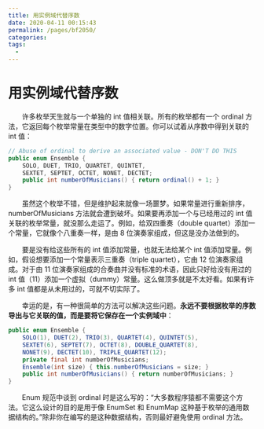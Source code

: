 ```yaml
---
title: 用实例域代替序数
date: 2020-04-11 00:15:43
permalink: /pages/bf2050/
categories:
tags:
  - 
---
```

# 用实例域代替序数

&emsp;&emsp;许多枚举天生就与一个单独的 int 值相关联。所有的枚举都有一个 ordinal 方法，它返回每个枚举常量在类型中的数字位置。你可以试着从序数中得到关联的 int 值：

```java
// Abuse of ordinal to derive an associated value - DON'T DO THIS
public enum Ensemble {
    SOLO, DUET, TRIO, QUARTET, QUINTET,
    SEXTET, SEPTET, OCTET, NONET, DECTET;
    public int numberOfMusicians() { return ordinal() + 1; }
}
```

&emsp;&emsp;虽然这个枚举不错，但是维护起来就像一场噩梦。如果常量进行重新排序，numberOfMusicians 方法就会遭到破坏。如果要再添加一个与已经用过的 int 值关联的枚举常量，就没那么走运了。例如，给双四重奏（double quartet）添加一个常量，它就像个八重奏一样，是由 8 位演奏家组成，但这是没办法做到的。

&emsp;&emsp;要是没有给这些所有的 int 值添加常量，也就无法给某个 int 值添加常量。例如，假设想要添加一个常量表示三重奏（triple quartet），它由 12 位演奏家组成。对于由 11 位演奏家组成的合奏曲并没有标准的术语，因此只好给没有用过的 int 值（11）添加一个虚拟（dummy）常量。这么做顶多就是不太好看。如果有许多 int 值都是从未用过的，可就不切实际了。

&emsp;&emsp;幸运的是，有一种很简单的方法可以解决这些问题。**永远不要根据枚举的序数导出与它关联的值，而是要将它保存在一个实例域中**：

```java
public enum Ensemble {
    SOLO(1), DUET(2), TRIO(3), QUARTET(4), QUINTET(5),
    SEXTET(6), SEPTET(7), OCTET(8), DOUBLE_QUARTET(8),
    NONET(9), DECTET(10), TRIPLE_QUARTET(12);
    private final int numberOfMusicians;
    Ensemble(int size) { this.numberOfMusicians = size; }
    public int numberOfMusicians() { return numberOfMusicians; }
}
```

&emsp;&emsp;Enum 规范中谈到 ordinal 时是这么写的：“大多数程序猿都不需要这个方法。它这么设计的目的是用于像 EnumSet 和 EnumMap 这种基于枚举的通用数据结构的。”除非你在编写的是这种数据结构，否则最好避免使用 ordinal 方法。

